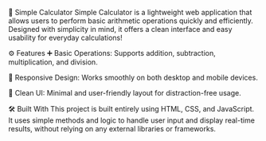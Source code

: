 
🧮 Simple Calculator
Simple Calculator is a lightweight web application that allows users to perform basic arithmetic operations quickly and efficiently. Designed with simplicity in mind, it offers a clean interface and easy usability for everyday calculations!

⚙️ Features
➕ Basic Operations: Supports addition, subtraction, multiplication, and division.

📱 Responsive Design: Works smoothly on both desktop and mobile devices.

🧼 Clean UI: Minimal and user-friendly layout for distraction-free usage.

🛠️ Built With
This project is built entirely using HTML, CSS, and JavaScript. It uses simple methods and logic to handle user input and display real-time results, without relying on any external libraries or frameworks.



